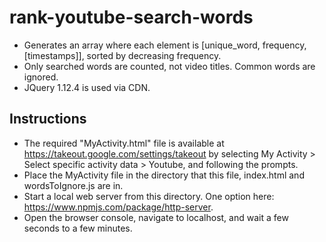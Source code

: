 # rank-youtube-search-words
- Generates an array where each element is [unique_word, frequency, [timestamps]], sorted by decreasing frequency.
- Only searched words are counted, not video titles. Common words are ignored.
- JQuery 1.12.4 is used via CDN.

## Instructions
- The required "MyActivity.html" file is available at https://takeout.google.com/settings/takeout by selecting My Activity > Select specific activity data > Youtube, and following the prompts.
- Place the MyActivity file in the directory that this file, index.html and wordsToIgnore.js are in.
- Start a local web server from this directory. One option here: https://www.npmjs.com/package/http-server.
- Open the browser console, navigate to localhost, and wait a few seconds to a few minutes.
